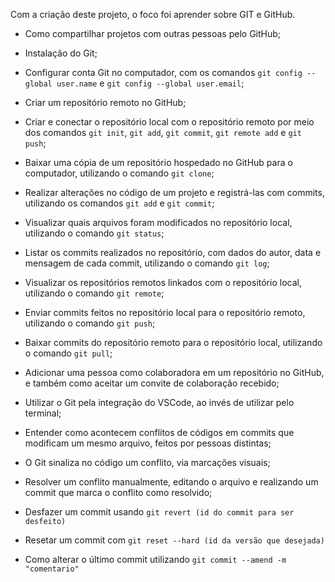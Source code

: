 Com a criação deste projeto, o foco foi aprender sobre GIT e GitHub.

- Como compartilhar projetos com outras pessoas pelo GitHub;
- Instalação do Git;
- Configurar conta Git no computador, com os comandos `git config --global user.name` e `git config --global user.email`;
- Criar um repositório remoto no GitHub;
- Criar e conectar o repositório local com o repositório remoto por meio dos comandos `git init`, `git add`, `git commit`, `git remote add` e `git push`;

- Baixar uma cópia de um repositório hospedado no GitHub para o computador, utilizando o comando `git clone`;
- Realizar alterações no código de um projeto e registrá-las com commits, utilizando os comandos `git add` e `git commit`;
- Visualizar quais arquivos foram modificados no repositório local, utilizando o comando `git status`;
- Listar os commits realizados no repositório, com dados do autor, data e mensagem de cada commit, utilizando o comando `git log`;
- Visualizar os repositórios remotos linkados com o repositório local, utilizando o comando `git remote`;
- Enviar commits feitos no repositório local para o repositório remoto, utilizando o comando `git push`;
- Baixar commits do repositório remoto para o repositório local, utilizando o comando `git pull`;
- Adicionar uma pessoa como colaboradora em um repositório no GitHub, e também como aceitar um convite de colaboração recebido;

- Utilizar o Git pela integração do VSCode, ao invés de utilizar pelo terminal;
- Entender como acontecem conflitos de códigos em commits que modificam um mesmo arquivo, feitos por pessoas distintas;
- O Git sinaliza no código um conflito, via marcações visuais;
- Resolver um conflito manualmente, editando o arquivo e realizando um commit que marca o conflito como resolvido;

- Desfazer um commit usando `git revert (id do commit para ser desfeito)`
- Resetar um commit com `git reset --hard (id da versão que desejada)`
- Como alterar o último commit utilizando `git commit --amend -m "comentario"`
